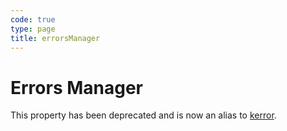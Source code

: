 ```yaml
---
code: true
type: page
title: errorsManager
---
```


# Errors Manager

<DeprecatedBadge version="2.2.0"/>

This property has been deprecated and is now an alias to [kerror](/core/2/plugins/plugin-context/kerror).
